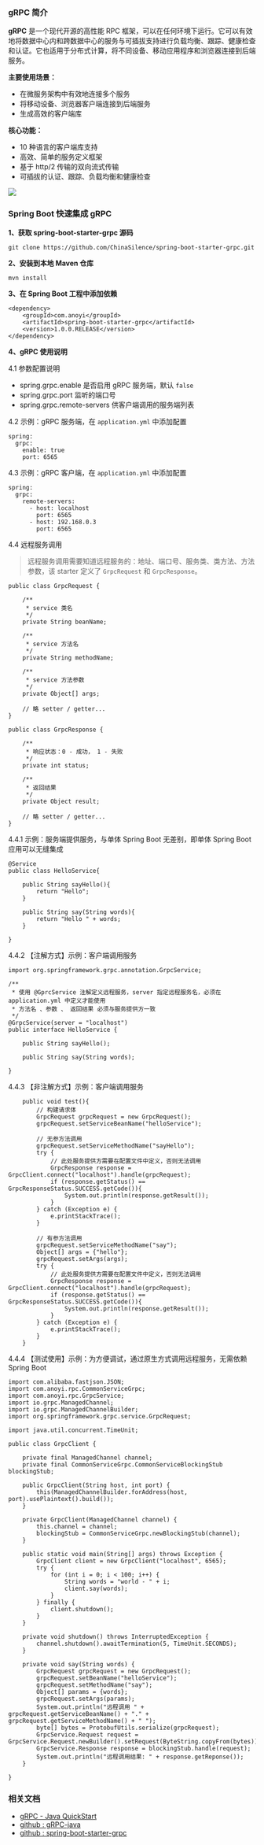 ### gRPC 简介
**gRPC** 是一个现代开源的高性能 RPC 框架，可以在任何环境下运行。它可以有效地将数据中心内和跨数据中心的服务与可插拔支持进行负载均衡、跟踪、健康检查和认证。它也适用于分布式计算，将不同设备、移动应用程序和浏览器连接到后端服务。

**主要使用场景：**
- 在微服务架构中有效地连接多个服务
- 将移动设备、浏览器客户端连接到后端服务
- 生成高效的客户端库

**核心功能：**
- 10 种语言的客户端库支持
- 高效、简单的服务定义框架
- 基于 http/2 传输的双向流式传输
- 可插拔的认证、跟踪、负载均衡和健康检查

![](https://upload-images.jianshu.io/upload_images/3424642-1cca7942610e13c4.png?imageMogr2/auto-orient/strip%7CimageView2/2/w/1240)


### Spring Boot 快速集成 gRPC

**1、获取 spring-boot-starter-grpc 源码**
```
git clone https://github.com/ChinaSilence/spring-boot-starter-grpc.git
```

**2、安装到本地 Maven 仓库**
```
mvn install
```

**3、在 Spring Boot 工程中添加依赖**
```
<dependency>
    <groupId>com.anoyi</groupId>
    <artifactId>spring-boot-starter-grpc</artifactId>
    <version>1.0.0.RELEASE</version>
</dependency>
```

**4、gRPC 使用说明**

4.1 参数配置说明
- spring.grpc.enable 是否启用 gRPC 服务端，默认 `false`
- spring.grpc.port 监听的端口号
- spring.grpc.remote-servers 供客户端调用的服务端列表

4.2 示例：gRPC 服务端，在 `application.yml` 中添加配置
```
spring:
  grpc:
    enable: true
    port: 6565
```

4.3 示例：gRPC 客户端，在 `application.yml` 中添加配置
```
spring:
  grpc:
    remote-servers:
      - host: localhost
        port: 6565
      - host: 192.168.0.3
        port: 6565
```

4.4 远程服务调用
> 远程服务调用需要知道远程服务的：地址、端口号、服务类、类方法、方法参数，该 starter 定义了 `GrpcRequest` 和 `GrpcResponse`。
```
public class GrpcRequest {

    /**
     * service 类名
     */
    private String beanName;

    /**
     * service 方法名
     */
    private String methodName;

    /**
     * service 方法参数
     */
    private Object[] args;

    // 略 setter / getter...
}
```
```
public class GrpcResponse {

    /**
     * 响应状态：0 - 成功， 1 - 失败
     */
    private int status;

    /**
     * 返回结果
     */
    private Object result;

    // 略 setter / getter...
}
```

4.4.1 示例：服务端提供服务，与单体 Spring Boot 无差别，即单体 Spring Boot 应用可以无缝集成
```
@Service
public class HelloService{

    public String sayHello(){
        return "Hello";
    }

    public String say(String words){
        return "Hello " + words;
    }

}
```
4.4.2 【注解方式】示例：客户端调用服务
```
import org.springframework.grpc.annotation.GrpcService;

/**
 * 使用 @GprcService 注解定义远程服务，server 指定远程服务名，必须在 application.yml 中定义才能使用
 * 方法名 、参数 、 返回结果 必须与服务提供方一致
 */
@GrpcService(server = "localhost")
public interface HelloService {

    public String sayHello();

    public String say(String words);

}

```

4.4.3 【非注解方式】示例：客户端调用服务
```
    public void test(){
        // 构建请求体
        GrpcRequest grpcRequest = new GrpcRequest();
        grpcRequest.setServiceBeanName("helloService");

        // 无参方法调用
        grpcRequest.setServiceMethodName("sayHello");
        try {
            // 此处服务提供方需要在配置文件中定义，否则无法调用
            GrpcResponse response = GrpcClient.connect("localhost").handle(grpcRequest);
            if (response.getStatus() == GrpcResponseStatus.SUCCESS.getCode()){
                System.out.println(response.getResult());
            }
        } catch (Exception e) {
            e.printStackTrace();
        }

        // 有参方法调用
        grpcRequest.setServiceMethodName("say");
        Object[] args = {"hello"};
        grpcRequest.setArgs(args);
        try {
            // 此处服务提供方需要在配置文件中定义，否则无法调用
            GrpcResponse response = GrpcClient.connect("localhost").handle(grpcRequest);
            if (response.getStatus() == GrpcResponseStatus.SUCCESS.getCode()){
                System.out.println(response.getResult());
            }
        } catch (Exception e) {
            e.printStackTrace();
        }
    }
```

4.4.4 【测试使用】示例：为方便调试，通过原生方式调用远程服务，无需依赖 Spring Boot 
```
import com.alibaba.fastjson.JSON;
import com.anoyi.rpc.CommonServiceGrpc;
import com.anoyi.rpc.GrpcService;
import io.grpc.ManagedChannel;
import io.grpc.ManagedChannelBuilder;
import org.springframework.grpc.service.GrpcRequest;

import java.util.concurrent.TimeUnit;

public class GrpcClient {

    private final ManagedChannel channel;
    private final CommonServiceGrpc.CommonServiceBlockingStub blockingStub;

    public GrpcClient(String host, int port) {
        this(ManagedChannelBuilder.forAddress(host, port).usePlaintext().build());
    }

    private GrpcClient(ManagedChannel channel) {
        this.channel = channel;
        blockingStub = CommonServiceGrpc.newBlockingStub(channel);
    }

    public static void main(String[] args) throws Exception {
        GrpcClient client = new GrpcClient("localhost", 6565);
        try {
            for (int i = 0; i < 100; i++) {
                String words = "world - " + i;
                client.say(words);
            }
        } finally {
            client.shutdown();
        }
    }

    private void shutdown() throws InterruptedException {
        channel.shutdown().awaitTermination(5, TimeUnit.SECONDS);
    }

    private void say(String words) {
        GrpcRequest grpcRequest = new GrpcRequest();
        grpcRequest.setBeanName("helloService");
        grpcRequest.setMethodName("say");
        Object[] params = {words};
        grpcRequest.setArgs(params);
        System.out.println("远程调用 " + grpcRequest.getServiceBeanName() + "." + grpcRequest.getServiceMethodName() + " ");
        byte[] bytes = ProtobufUtils.serialize(grpcRequest);
        GrpcService.Request request = GrpcService.Request.newBuilder().setRequest(ByteString.copyFrom(bytes)).build();
        GrpcService.Response response = blockingStub.handle(request);
        System.out.println("远程调用结果: " + response.getReponse());
    }

}
```

### 相关文档
- [gRPC - Java QuickStart](https://grpc.io/docs/quickstart/java.html)
- [github : gRPC-java](https://github.com/grpc/grpc-java)
- [github : spring-boot-starter-grpc](https://github.com/ChinaSilence/spring-boot-starter-grpc)